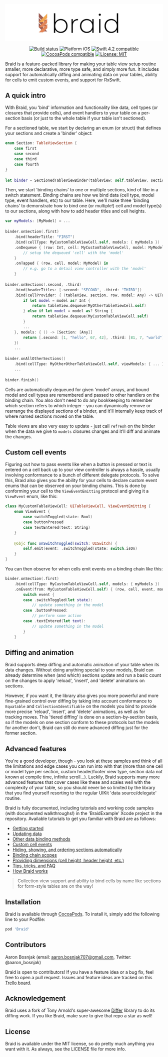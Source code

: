 ![Braid](braid.jpg)

<p align="center">
<a href="https://travis-ci.com/Saelyria/Braid"><img src="https://travis-ci.com/Saelyria/Braid.svg?branch=master" alt="Build status" /></a>
<img src="https://img.shields.io/badge/platform-iOS-blue.svg?style=flat" alt="Platform iOS" />
<a href="https://developer.apple.com/swift"><img src="https://img.shields.io/badge/swift4-compatible-4BC51D.svg?style=flat" alt="Swift 4.2 compatible" /></a>
<a href="https://cocoapods.org/pods/Braid"><img src="https://img.shields.io/cocoapods/v/Braid.svg" alt="CocoaPods compatible" /></a>
<a href="https://raw.githubusercontent.com/Saelyria/Braid/master/LICENSE"><img src="http://img.shields.io/badge/license-MIT-blue.svg?style=flat" alt="License: MIT" /></a>
</p>

Braid is a feature-packed library for making your table view setup routine smaller, more declarative, more type safe, and simply more fun. It 
includes support for automatically diffing and animating data on your tables, ability for cells to emit custom events, and support for RxSwift.

## A quick intro

With Braid, you 'bind' information and functionality like data, cell types (or closures that provide cells), and event handlers to your table on a 
per-section basis (or just to the whole table if your table isn't sectioned). 

For a sectioned table, we start by declaring an enum (or struct) that defines your sections and create a 'binder' object:

```swift
enum Section: TableViewSection {
    case first
    case second
    case third
    case fourth
}

let binder = SectionedTableViewBinder(tableView: self.tableView, sectionedBy: Section.self)
```

Then, we start 'binding chains' to one or multiple sections, kind of like in a switch statement. Binding chains are how we bind data (cell type,
model type, event handlers, etc) to our table. Here, we'll make three 'binding chains' to demonstrate how to bind one (or multiple!) cell and
model type(s) to our sections, along with how to add header titles and cell heights.

```swift
var myModels: [MyModel] = ...

binder.onSection(.first)
    .bind(headerTitle: "FIRST")
    .bind(cellType: MyCustomTableViewCell.self, models: { myModels })
    .onDequeue { (row: Int, cell: MyCustomTableViewCell, model: MyModel) in
        // setup the dequeued 'cell' with the 'model'
    }
    .onTapped { (row, cell, model: MyModel) in
        // e.g. go to a detail view controller with the 'model'
    }

binder.onSections(.second, .third)
    .bind(headerTitles: [.second: "SECOND", .third: "THIRD"])
    .bind(cellProvider: { (tableView, section, row, model: Any) -> UITableViewCell in 
        if let model = model as? Int {
            return tableView.dequeue(MyOtherTableViewCell.self)
        } else if let model = model as? String {
            return tableView.dequeue(MyCustomTableViewCell.self)
        }
        ...
    }, models: { () -> [Section: [Any]]
        return [.second: [1, "hello", 67, 42], .third: [81, 7, "world"]
    })
    ...
    
binder.onAllOtherSections()
    .bind(cellType: MyOtherOtherTableViewCell.self, viewModels: { ... })
    ...
    
binder.finish()
```

Cells are automatically dequeued for given 'model' arrays, and bound model and cell types are remembered and passed to other handlers on
the binding chain. You also don't need to do any bookkeeping to remember which section refers to which integer - you can dynamically
remove or rearrange the displayed sections of a binder, and it'll internally keep track of where named sections moved on the table. 

Table views are also very easy to update - just call `refresh` on the binder when the data we give to `models` closures changes and it'll diff
and animate the changes.

## Custom cell events

Figuring out how to pass events like when a button is pressed or text is entered on a cell back up to your view controller is always a hassle, 
usually involving conformance to a bunch of different delegate protocols. To solve this, Braid also gives you the ability for your cells to 
declare custom event enums that can be observed on your binding chains. This is done by conforming your cell to the `ViewEventEmitting` 
protocol and giving it a `ViewEvent` enum, like this:

```swift
class MyCustomTableViewCell: UITableViewCell, ViewEventEmitting {
    enum ViewEvent {
        case switchToggled(state: Bool)
        case buttonPressed
        case textEntered(text: String)
    }
    
    @objc func onSwitchToggled(switch: UISwitch) {
        self.emit(event: .switchToggled(state: switch.isOn)
    }
}
```

You can then observe for when cells emit events on a binding chain like this:

```swift
binder.onSection(.first)
    .bind(cellType: MyCustomTableViewCell.self, models: { myModels })
    .onEvent(from: MyCustomTableViewCell.self) { (row, cell, event, model: MyModel) in
        switch event {
        case .switchToggled(let state):
            // update something in the model
        case .buttonPressed:
            // perform some action
        case .textEntered(let text):
            // update something in the model
        }
    }
```

## Diffing and animation

Braid supports deep diffing and automatic animation of your table when its data changes. Without doing anything special to your models,
Braid can already determine when (and which) sections update and run a basic count on the changes to apply 'reload', 'insert', and 'delete'
animations on sections. 

However, if you want it, the library also gives you more powerful and more fine-grained control over diffing by taking into account conformance
to `Equatable` and `CollectionIdentifiable` on the models you bind to provide more precise 'reload', 'insert', and 'delete' animations, as 
well as for tracking moves.  This 'tiered diffing' is done on a section-by-section basis, so if the models on one section conform to these 
protocols but the models for another don't, Braid can still do more advanced diffing just for the former section.

## Advanced features

You're a good developer, though - you look at these samples and think of all the limitations and edge cases you can run into with that (more
than one cell or model type per section, custom header/footer view type, section data not known at compile time, infinite scroll...). Luckily, 
Braid supports many more advanced features that cover cases like these and scales well with the complexity of your table, so you should 
never be so limited by the library that you find yourself resorting to the regular UIKit 'data source/delegate' routine.

Braid is fully documented, including tutorials and working code samples (with documented walkthroughs!) in the 'BraidExample' Xcode 
project in the repository. Available tutorials to get you familiar with Braid are as follows:

- [Getting started](https://github.com/Saelyria/Braid/tree/master/Documentation/1-GettingStarted.md)
- [Updating data](https://github.com/Saelyria/Braid/tree/master/Documentation/2-UpdatingData.md)
- [Other data binding methods](https://github.com/Saelyria/Braid/tree/master/Documentation/3-DataBindingMethods.md)
- [Custom cell events](https://github.com/Saelyria/Braid/tree/master/Documentation/4-CustomCellEvents)
- [Hiding, showing, and ordering sections automatically](https://github.com/Saelyria/Braid/tree/master/Documentation/5-SectionDisplayBehaviour.md)
- [Binding chain scopes](https://github.com/Saelyria/Braid/tree/master/Documentation/6-AdvancedBindingChains.md)
- [Providing dimensions (cell height, header height, etc.)](https://github.com/Saelyria/Braid/tree/master/Documentation/7-ProvidingDimensions.md)
- [Tips, tricks, and FAQ](https://github.com/Saelyria/Braid/tree/master/Documentation/8-TipsTricksFAQ.md)
- [How Braid works](https://github.com/Saelyria/Braid/tree/master/Documentation/9-HowItWorks.md)

> Collection view support and ability to bind cells by name like sections for form-style tables are on the way!

## Installation

Braid is available through [CocoaPods](http://cocoapods.org). To install it, simply add the following line to your Podfile:

```ruby
pod 'Braid'
```

## Contributors

Aaron Bosnjak (email: aaron.bosnjak707@gmail.com, Twitter: @aaron_bosnjak)

Braid is open to contributors! If you have a feature idea or a bug fix, feel free to open a pull request. Issues and feature ideas are tracked on
this [Trello board](https://trello.com/b/8knAHovD/tableau).

## Acknowledgement

Braid uses a fork of Tony Arnold's super-awesome [Differ](https://github.com/tonyarnold/Differ) library to do its diffing work. If you like 
Braid, make sure to give that repo a star as well!

## License

Braid is available under the MIT license, so do pretty much anything you want with it. As always, see the LICENSE file for more info.
